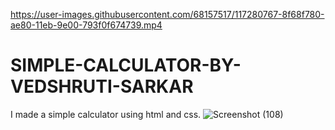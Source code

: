 
https://user-images.githubusercontent.com/68157517/117280767-8f68f780-ae80-11eb-9e00-793f0f674739.mp4

# SIMPLE-CALCULATOR-BY-VEDSHRUTI-SARKAR
I made a simple calculator using html and css.
![Screenshot (108)](https://user-images.githubusercontent.com/68157517/117279963-c38fe880-ae7f-11eb-8fe6-b2fd75399985.png)
